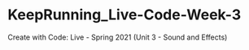 # KeepRunning_Live-Code-Week-3
 Create with Code: Live - Spring 2021 (Unit 3 - Sound and Effects)


